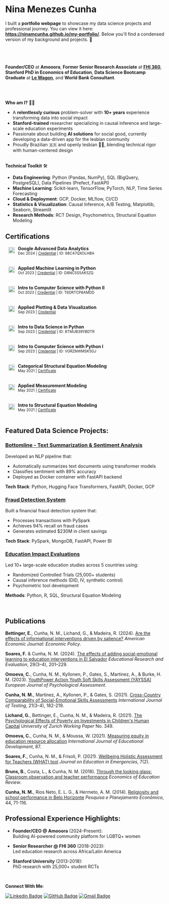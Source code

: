 # **Nina Menezes Cunha**

I built a **portfolio webpage** to showcase my data science projects and professional journey. You can view it here: **https://ninamcunha.github.io/my-portfolio/**. Below you'll find a condensed version of my background and projects. 🌟

#


<br>

**Founder/CEO** at **Amooora**, **Former Senior Research Associate** at **[FHI 360](https://www.fhi360.org/)**, **Stanford PhD in Economics of Education**, **Data Science Bootcamp Graduate** at **[Le Wagon](https://www.lewagon.com/data-science-course)**, and **World Bank Consultant**.

<br>
<br>

<strong>Who am I?</strong> 👩‍💻

* A **relentlessly curious** problem-solver with **10+ years** experience transforming data into social impact
* **Stanford-trained** researcher specializing in causal inference and large-scale education experiments
* Passionate about building **AI solutions** for social good, currently developing a data-driven app for the lesbian community
* Proudly Brazilian 🇧🇷 and openly lesbian 🏳️‍🌈, blending technical rigor with human-centered design

<br>
<strong>Technical Toolkit</strong> 🛠️

* **Data Engineering**: Python (Pandas, NumPy), SQL (BigQuery, PostgreSQL), Data Pipelines (Prefect, FastAPI)
* **Machine Learning**: Scikit-learn, TensorFlow, PyTorch, NLP, Time Series Forecasting
* **Cloud & Deployment**: GCP, Docker, MLflow, CI/CD
* **Statistics & Visualization**: Causal Inference, A/B Testing, Matplotlib, Seaborn, Streamlit
* **Research Methods**: RCT Design, Psychometrics, Structural Equation Modeling

## Certifications

<img src="https://ninamcunha.github.io/my-portfolio/images/icon_google.png" width="20" align="left" hspace="10" vspace="4"> **Google Advanced Data Analytics**  
<small>Dec 2024 | [Credential](https://www.coursera.org/account/accomplishments/professional-cert/98C47QXOLHBA) | ID: 98C47QXOLHBA</small>  
<br clear="left">

<img src="https://ninamcunha.github.io/my-portfolio/images/icon_michigan.jpeg" width="20" align="left" hspace="10" vspace="4"> **Applied Machine Learning in Python**  
<small>Oct 2023 | [Credential](https://www.coursera.org/account/accomplishments/certificate/D8NC5S5AK5ZQ) | ID: D8NC5S5AK5ZQ</small>  
<br clear="left">

<img src="https://ninamcunha.github.io/my-portfolio/images/icon_usp.png" width="20" align="left" hspace="10" vspace="4"> **Intro to Computer Science with Python II**  
<small>Oct 2023 | [Credential](https://www.coursera.org/account/accomplishments/certificate/T6DRTCP8AMDD) | ID: T6DRTCP8AMDD</small>  
<br clear="left">

<img src="https://ninamcunha.github.io/my-portfolio/images/icon_michigan.jpeg" width="20" align="left" hspace="10" vspace="4"> **Applied Plotting & Data Visualization**  
<small>Sep 2023 | [Credential](https://www.coursera.org/account/accomplishments/certificate/D8NC5S5AK5ZQ)</small>  
<br clear="left">

<img src="https://ninamcunha.github.io/my-portfolio/images/icon_michigan.jpeg" width="20" align="left" hspace="10" vspace="4"> **Intro to Data Science in Python**  
<small>Sep 2023 | [Credential](https://www.coursera.org/account/accomplishments/certificate/8TMUB39YBDTR) | ID: 8TMUB39YBDTR</small>  
<br clear="left">

<img src="https://ninamcunha.github.io/my-portfolio/images/icon_usp.png" width="20" align="left" hspace="10" vspace="4"> **Intro to Computer Science with Python I**  
<small>Sep 2023 | [Credential](https://www.coursera.org/account/accomplishments/certificate/VGRZNWMSK5GJ) | ID: VGRZNWMSK5GJ</small>  
<br clear="left">

<img src="https://ninamcunha.github.io/my-portfolio/images/icon_stat_hor.jpeg" width="20" align="left" hspace="10" vspace="4"> **Categorical Structural Equation Modeling**  
<small>May 2021 | [Certificate](https://drive.google.com/file/d/1tev7DsQGcU9_jaF0KPXPAg_K6D-OPXMA/view)</small>  
<br clear="left">

<img src="https://ninamcunha.github.io/my-portfolio/images/icon_center_stat.png" width="20" align="left" hspace="10" vspace="4"> **Applied Measurement Modeling**  
<small>May 2021 | [Certificate](https://drive.google.com/file/d/1NB7Hsdr4bNtIxigfkhuXU_UnwPNA_dQr/view)</small>  
<br clear="left">

<img src="https://ninamcunha.github.io/my-portfolio/images/icon_center_stat.png" width="20" align="left" hspace="10" vspace="4"> **Intro to Structural Equation Modeling**  
<small>May 2021 | [Certificate](https://drive.google.com/file/d/1QUBa6TssribUi5-y5ALdSHd6uqOgmjg3/view)</small>  
<br clear="left">


## Featured Data Science Projects:

### [Bottomline - Text Summarization & Sentiment Analysis](https://github.com/ds-gustavo-cunha/Bottomline-Project)
Developed an NLP pipeline that:
- Automatically summarizes text documents using transformer models
- Classifies sentiment with 89% accuracy
- Deployed as Docker container with FastAPI backend

**Tech Stack**: Python, Hugging Face Transformers, FastAPI, Docker, GCP

### [Fraud Detection System](https://github.com/ds-gustavo-cunha/Fraud-Detection)
Built a financial fraud detection system that:
- Processes transactions with PySpark
- Achieves 94% recall on fraud cases
- Generates estimated $230M in client savings

**Tech Stack**: PySpark, MongoDB, FastAPI, Power BI

### [Education Impact Evaluations](https://github.com/ninamcunha/education-impact)
Led 10+ large-scale education studies across 5 countries using:
- Randomized Controlled Trials (25,000+ students)
- Causal inference methods (DID, IV, synthetic control)
- Psychometric tool development

**Methods**: Python, R, SQL, Structural Equation Modeling

<br>


## Publications

**Bettinger, E.**, Cunha, N. M., Lichand, G., & Madeira, R. (2024). [Are the effects of informational interventions driven by salience?](https://papers.ssrn.com/sol3/papers.cfm?abstract_id=3644124) *American Economic Journal: Economic Policy*.

**Soares, F.** & Cunha, N. M. (2024). [The effects of adding social-emotional learning to education interventions in El Salvador](https://www.tandfonline.com/doi/abs/10.1080/13803611.2024.2339830) *Educational Research and Evaluation*, 29(3–4), 201–229.

**Omoeva, C.**, Cunha, N. M., Kyllonen, P., Gates, S., Martinez, A., & Burke, H. M. (2023). [YouthPower Action Youth Soft Skills Assessment (YAYSSA)](https://econtent.hogrefe.com/doi/10.1027/1015-5759/a000770) *European Journal of Psychological Assessment*.

**Cunha, N. M.**, Martinez, A., Kyllonen, P., & Gates, S. (2021). [Cross-Country Comparability of Social-Emotional Skills Assessments](https://www.tandfonline.com/eprint/3FNYG6RDVQBCP9QAHDN6/full?target=10.1080/15305058.2021.1995867) *International Journal of Testing*, 21(3-4), 182-219.

**Lichand, G.**, Bettinger, E., Cunha, N. M., & Madeira, R. (2021). [The Psychological Effects of Poverty on Investments in Children's Human Capital](https://papers.ssrn.com/sol3/papers.cfm?abstract_id=3633815) *University of Zurich Working Paper* No. 349.

**Omoeva, C.**, Cunha, N. M., & Moussa, W. (2021). [Measuring equity in education resource allocation](https://drive.google.com/file/d/1rc_2ckI7eM5TEULsGXIrL42BR6BvBIbJ/view) *International Journal of Educational Development*, 87.

**Soares, F.**, Cunha, N. M., & Frisoli, P. (2021). [Wellbeing Holistic Assessment for Teachers (WHAT) tool](https://drive.google.com/file/d/1ytti2aBCARut65k-EnsMWbr-7xBZTB_2/view) *Journal on Education in Emergencies*, 7(2).

**Bruns, B.**, Costa, L., & Cunha, N. M. (2018). [Through the looking glass: Classroom observation and teacher performance](https://drive.google.com/file/d/1OCyZytYUhV7PmHouTn8bYtwuHYm1JqUz/view) *Economics of Education Review*.

**Cunha, N. M.**, Rios Neto, E. L. G., & Hermeto, A. M. (2014). [Religiosity and school performance in Belo Horizonte](https://drive.google.com/file/d/14eQ_-0qnb0FVLacyOVQP1TnJZbGRcnTt/view) *Pesquisa e Planejamento Econômico*, 44, 71-116.
<br>

## Professional Experience Highlights:

- **Founder/CEO @ Amooora** (2024-Present):  
  Building AI-powered community platform for LGBTQ+ women

- **Senior Researcher @ FHI 360** (2018-2023):  
  Led education research across Africa/Latin America

- **Stanford University** (2013-2018):  
  PhD research with 25,000+ student RCTs


<br>

<strong>Connect With Me</strong>:

[![Linkedin Badge](https://img.shields.io/badge/-LinkedIn-0077B5?style=for-the-badge&logo=Linkedin&logoColor=white)](https://www.linkedin.com/in/nina-menezes-cunha/)
[![GitHub Badge](https://img.shields.io/badge/-GitHub-181717?style=for-the-badge&logo=GitHub&logoColor=white)](https://github.com/ninamcunha)
[![Gmail Badge](https://img.shields.io/badge/-Gmail-D14836?style=for-the-badge&logo=Gmail&logoColor=white)](mailto:ninamcunha@gmail.com)

<br>

